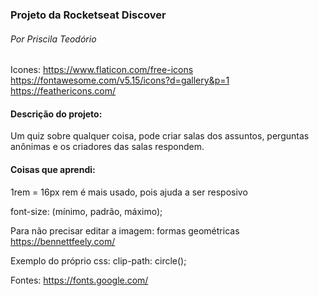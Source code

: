 ### Projeto da Rocketseat Discover
###### Por Priscila Teodório

 Icones: https://www.flaticon.com/free-icons
 https://fontawesome.com/v5.15/icons?d=gallery&p=1 
 https://feathericons.com/

#### Descrição do projeto:

Um quiz sobre qualquer coisa, pode criar salas dos assuntos, perguntas anônimas e os criadores das salas respondem. 

#### Coisas que aprendi:

1rem = 16px
rem é mais usado, pois ajuda a ser resposivo

font-size: (mínimo, padrão, máximo);

Para não precisar editar a imagem: formas geométricas
https://bennettfeely.com/ 

Exemplo do próprio css:
clip-path: circle(); 


Fontes:
https://fonts.google.com/

